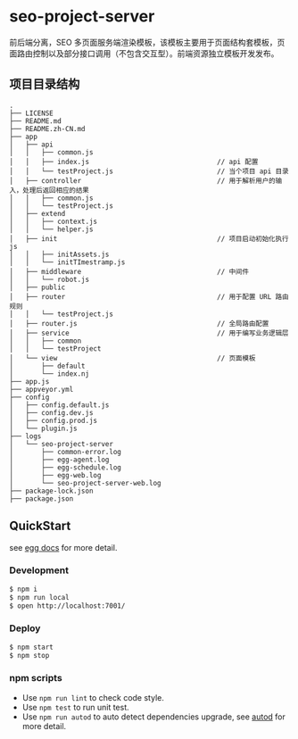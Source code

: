 # seo-project-server

前后端分离，SEO 多页面服务端渲染模板，该模板主要用于页面结构套模板，页面路由控制以及部分接口调用（不包含交互型）。前端资源独立模板开发发布。

## 项目目录结构

```
.
├── LICENSE
├── README.md
├── README.zh-CN.md
├── app
│   ├── api 
│   │   ├── common.js 
│   │   ├── index.js                                // api 配置
│   │   └── testProject.js                          // 当个项目 api 目录
│   ├── controller                                  // 用于解析用户的输入，处理后返回相应的结果
│   │   ├── common.js
│   │   └── testProject.js
│   ├── extend
│   │   ├── context.js
│   │   └── helper.js
│   ├── init                                        // 项目启动初始化执行 js
│   │   ├── initAssets.js
│   │   └── initTImestramp.js
│   ├── middleware                                  // 中间件
│   │   └── robot.js
│   ├── public
│   ├── router                                      // 用于配置 URL 路由规则
│   │   └── testProject.js
│   ├── router.js                                   // 全局路由配置
│   ├── service                                     // 用于编写业务逻辑层
│   │   ├── common
│   │   └── testProject
│   └── view                                        // 页面模板
│       ├── default
│       └── index.nj
├── app.js
├── appveyor.yml
├── config
│   ├── config.default.js
│   ├── config.dev.js
│   ├── config.prod.js
│   └── plugin.js
├── logs
│   └── seo-project-server
│       ├── common-error.log
│       ├── egg-agent.log
│       ├── egg-schedule.log
│       ├── egg-web.log
│       └── seo-project-server-web.log
├── package-lock.json
├── package.json
```

## QuickStart

<!-- add docs here for user -->

see [egg docs][egg] for more detail.

### Development

```bash
$ npm i
$ npm run local
$ open http://localhost:7001/
```

### Deploy

```bash
$ npm start
$ npm stop
```

### npm scripts

- Use `npm run lint` to check code style.
- Use `npm test` to run unit test.
- Use `npm run autod` to auto detect dependencies upgrade, see [autod](https://www.npmjs.com/package/autod) for more detail.


[egg]: https://eggjs.org

